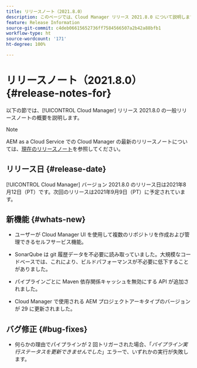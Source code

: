 ```yaml
---
title: リリースノート（2021.8.0）
description: このページでは、Cloud Manager リリース 2021.8.0 について説明します。
feature: Release Information
source-git-commit: c4deb06615652736ff7584566507a2b42a88bfb1
workflow-type: ht
source-wordcount: '171'
ht-degree: 100%

---
```


# リリースノート（2021.8.0） {#release-notes-for}

以下の節では、[!UICONTROL Cloud Manager] リリース 2021.8.0 の一般リリースノートの概要を説明します。

>[!NOTE]
>AEM as a Cloud Service での Cloud Manager の最新のリリースノートについては、[現在のリリースノート](https://experienceleague.adobe.com/docs/experience-manager-cloud-service/onboarding/getting-access/release-notes-cloud-manager/release-notes-cm-current.html?lang=ja#getting-access)を参照してください。

## リリース日 {#release-date}

[!UICONTROL Cloud Manager] バージョン 2021.8.0 のリリース日は2021年8月12日（PT）です。次回のリリースは2021年9月9日（PT）に予定されています。

## 新機能 {#whats-new}

* ユーザーが Cloud Manager UI を使用して複数のリポジトリを作成および管理できるセルフサービス機能。

* SonarQube は git 履歴データを不必要に読み取っていました。大規模なコードベースでは、これにより、ビルドパフォーマンスが不必要に低下することがありました。

* パイプラインごとに Maven 依存関係キャッシュを無効にする API が追加されました。

* Cloud Manager で使用される AEM プロジェクトアーキタイプのバージョンが 29 に更新されました。

## バグ修正 {#bug-fixes}

* 何らかの理由でパイプラインが 2 回トリガーされた場合、「*パイプライン実行ステータスを更新できませんでした*」エラーで、いずれかの実行が失敗します。
